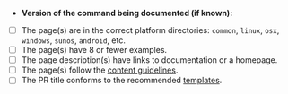 <!--
Thank you for contributing!
Please fill in the following checklist, removing items that do not apply.
See also https://github.com/tldr-pages/tldr/blob/main/CONTRIBUTING.md
-->

- **Version of the command being documented (if known):**  

- [ ] The page(s) are in the correct platform directories: `common`, `linux`, `osx`, `windows`, `sunos`, `android`, etc.
- [ ] The page(s) have 8 or fewer examples.
- [ ] The page description(s) have links to documentation or a homepage.
- [ ] The page(s) follow the [content guidelines](/tldr-pages/tldr/blob/main/CONTRIBUTING.md#guidelines).
- [ ] The PR title conforms to the recommended [templates](/tldr-pages/tldr/blob/main/CONTRIBUTING.md#commit-message).
